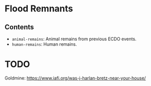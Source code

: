 # Flood Remnants

## Contents

- `animal-remains`: Animal remains from previous ECDO events.
- `human-remains`: Human remains.

# TODO

Goldmine: https://www.iafi.org/was-j-harlan-bretz-near-your-house/